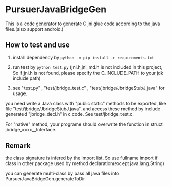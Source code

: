 # PursuerJavaBridgeGen 

This is a code generator to generate C jni glue code according to the java files.(also support android.)

## How to test and use

1.  install dependency by 
`python -m pip install -r requirements.txt`

2. run test by
`python test.py`
(jni.h,jni_md.h is not included in this project, So if jni.h is not found, please specify the C_INCLUDE_PATH to your jdk include path)

3.  see "test.py" , "test/jbridge_test.c" , "test/jbridge/JbridgeStubJ.java"  for usage.

you need write a Java class with "public static" methods to be exported, like file "test/jbridge/JbridgeStubJ.java". and access these method by include generated "jbridge_decl.h" in c code. See test/jbridge_test.c.

For "native" method, your programe should overwrite the function in struct jbridge_xxxx__Interface. 

## Remark
the class signature is infered by the import list, So use fullname import if class in other package used by method declaration(except java.lang.String)

you can generate multi-class by pass all java files into PursuerJavaBridgeGen.generateToDir
